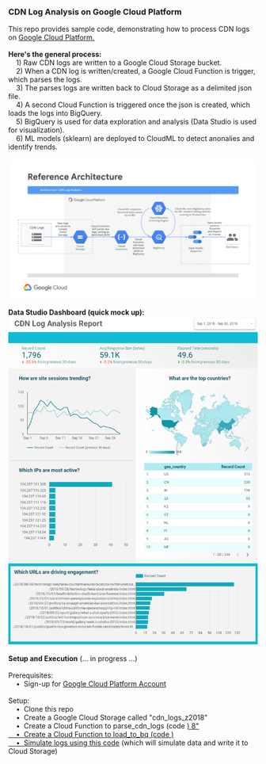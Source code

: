 <h3>CDN Log Analysis on Google Cloud Platform</h3>
This repo provides sample code, demonstrating how to process CDN logs on <a href="https://cloud.google.com/">Google Cloud Platform. </a>
<br>
<br><b>Here's the general process:</b>
<br>&nbsp;&nbsp;&nbsp;&nbsp;1) Raw CDN logs are written to a Google Cloud Storage bucket.
<br>&nbsp;&nbsp;&nbsp;&nbsp;2) When a CDN log is written/created, a Google Cloud Function is trigger, which parses the logs.
<br>&nbsp;&nbsp;&nbsp;&nbsp;3) The parses logs are written back to Cloud Storage as a delimited json file.
<br>&nbsp;&nbsp;&nbsp;&nbsp;4) A second Cloud Function is triggered once the json is created, which loads the logs into BigQuery.
<br>&nbsp;&nbsp;&nbsp;&nbsp;5) BigQuery is used for data exploration and analysis (Data Studio is used for visualization).
<br>&nbsp;&nbsp;&nbsp;&nbsp;6) ML models (sklearn) are deployed to CloudML to detect anonalies and identify trends.
<br>
<br><img src="screenshots/Screenshot 2018-10-02 at 12.48.55 PM.png" class="inline"/>
<br>
<br><b>Data Studio Dashboard (quick mock up):</b>
<br><img src="screenshots/Screenshot 2018-10-02 at 1.42.48 PM.png" class="inline"/>
<br>
<br><b>Setup and Execution</b> (... in progress ...)
<br>
<br>Prerequisites:
<br>&nbsp;&nbsp;&nbsp;&nbsp;&bull;&nbsp;&nbsp;Sign-up for <a href="https://cloud.google.com/">Google Cloud Platform Account</a>
<br>
<br>Setup:
<br>&nbsp;&nbsp;&nbsp;&nbsp;&bull;&nbsp;&nbsp;Clone this repo
<br>&nbsp;&nbsp;&nbsp;&nbsp;&bull;&nbsp;&nbsp;Create a Google Cloud Storage called "cdn_logs_z2018"
<br>&nbsp;&nbsp;&nbsp;&nbsp;&bull;&nbsp;&nbsp;Create a Cloud Function to parse_cdn_logs (code <a href="https://github.com/zaratsian/gcp_analyze_cdn_logs/tree/master/cf_parse_cdn_logs")here</a>)
  8"
<br>&nbsp;&nbsp;&nbsp;&nbsp;&bull;&nbsp;&nbsp;Create a Cloud Function to load_to_bq (code <a href="https://github.com/zaratsian/gcp_analyze_cdn_logs/tree/master/cf_load_to_bq")here</a>)
  <br>&nbsp;&nbsp;&nbsp;&nbsp;&bull;&nbsp;&nbsp;Simulate logs using this <a href="https://github.com/zaratsian/gcp_analyze_cdn_logs/blob/master/simulate_cdn_logs.py">code</a> (which will simulate data and write it to Cloud Storage)
